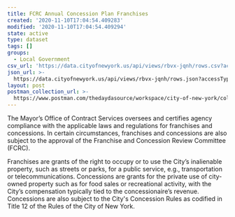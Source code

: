 ```yaml
---
title: FCRC Annual Concession Plan Franchises
created: '2020-11-10T17:04:54.409283'
modified: '2020-11-10T17:04:54.409294'
state: active
type: dataset
tags: []
groups:
  - Local Government
csv_url: 'https://data.cityofnewyork.us/api/views/rbvx-jqnh/rows.csv?accessType=DOWNLOAD'
json_url: >-
  https://data.cityofnewyork.us/api/views/rbvx-jqnh/rows.json?accessType=DOWNLOAD
layout: post
postman_collection_url: >-
  https://www.postman.com/thedaydasource/workspace/city-of-new-york/collection/15909983-f03894fb-e60f-4215-b7fb-12f8c7fdbacb
---
```

The Mayor’s Office of Contract Services oversees and certifies agency compliance with the applicable laws and regulations for franchises and concessions. In certain circumstances, franchises and concessions are also subject to the approval of the Franchise and Concession Review Committee (FCRC).

Franchises are grants of the right to occupy or to use the City’s inalienable property, such as streets or parks, for a public service, e.g., transportation or telecommunications.
Concessions are grants for the private use of city-owned property such as for food sales or recreational activity, with the City’s compensation typically tied to the concessionaire’s revenue. Concessions are also subject to the City's Concession Rules as codified in Title 12 of the Rules of the City of New York.
